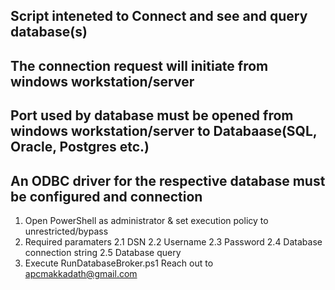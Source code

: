 ## Script inteneted to Connect and see and query database(s) 
## The connection request will initiate from windows workstation/server
## Port used by database must be opened from windows workstation/server to Databaase(SQL, Oracle, Postgres etc.)
## An ODBC driver for the respective database must be configured and connection

1. Open PowerShell as administrator & set execution policy to unrestricted/bypass
2. Required paramaters
  2.1 DSN
  2.2 Username
  2.3 Password
  2.4 Database connection string
  2.5 Database query
3. Execute RunDatabaseBroker.ps1 
Reach out to apcmakkadath@gmail.com
